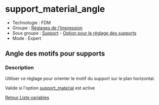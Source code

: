 # support_material_angle

* Technologie : FDM
* Groupe : [Réglages de l'Impression](../print_settings/print_settings.md)
* Sous groupe : [Support](../print_settings/print_settings.md#support) - [Option pour le réglage des supports](../print_settings/print_settings.md#option-pour-le-réglage-des-supports)
* Mode : Expert

## Angle des motifs pour supports

### Description

Utiliser ce réglage pour orienter le motif du support sur le plan horizontal.

Valide si l'option [support_material](support_material.md) est active

[Retour Liste variables](variable_list.md)